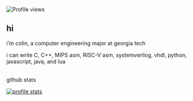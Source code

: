 ![Profile views](https://komarev.com/ghpvc/?username=colinhartigan&color=yellow)

## hi
i'm colin, a computer engineering major at georgia tech

i can write C, C++, MIPS asm, RISC-V asm, systemverilog, vhdl, python, javascript, java, and lua

<br>
github stats

[![profile stats](https://github-readme-stats.vercel.app/api?username=colinhartigan&theme=graywhite)]()
